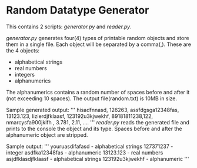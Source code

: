 # Random Datatype Generator

This contains 2 scripts: *generator.py* and *reader.py*.

*generator.py* generates four(4) types of printable random objects and store them in a single file.
Each object will be separated by a comma(,).
These are the 4 objects:
 * alphabetical strings
 * real numbers
 * integers
 * alphanumerics

The alphanumerics contains a random number of spaces before and after it (not exceeding 10 spaces).
The output file(random.txt) is 10MB in size.

Sample generated output:
'''
hisadfnnasd, 126263, assfdgsga12348fas, 13123.123, 
lizierdjfklaasf, 123192u3kjwekhf, 89181811238,122, 
nmarcysfa900jkifh  , 3.781, 2.11, ....
'''
*reader.py* reads the generated file and prints to the console the object and its type.
Spaces before and after the alphanumeric object are stripped.

Sample output:
'''
youruasdifafasd - alphabetical strings
127371237 - integer
asdfka12348fas - alphanumeric
13123.123 - real numbers
asjdfklasdjfklaasf - alphabetical strings
123192u3kjwekhf - alphanumeric
'''

